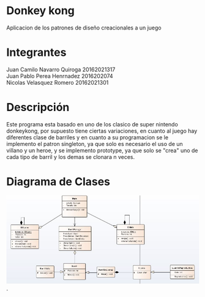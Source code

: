 # Donkey kong
Aplicacion de los patrones de diseño creacionales a un juego

# Integrantes
Juan Camilo Navarro Quiroga 20162021317 <br />
Juan Pablo Perea Henrnadez 2016202074 <br />
Nicolas Velasquez Romero 20162021301

# Descripción
Este programa esta basado en uno de los clasico de super nintendo donkeykong, por supuesto tiene ciertas variaciones, en cuanto al juego hay diferentes clase de barriles y en cuanto a su programacion se le implemento el patron singleton, ya que solo es necesario el uso de un villano y un heroe, y se implemento prototype, ya que solo se "crea" uno de cada tipo de barril y los demas se clonara n veces.

# Diagrama de Clases 

![Diagrama de clases](Captura.JPG "Bonito diagrama").




